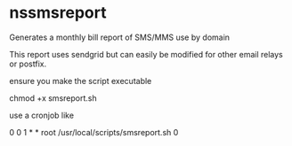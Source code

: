 # nssmsreport
Generates a monthly bill report of SMS/MMS use by domain

This report uses sendgrid but can easily be modified for other email relays or postfix. 

ensure you make the script executable

chmod +x smsreport.sh

use a cronjob like 

0 0 1 * * root  /usr/local/scripts/smsreport.sh 0
